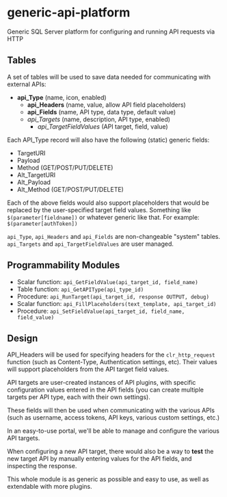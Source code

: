 # generic-api-platform
Generic SQL Server platform for configuring and running API requests via HTTP

## Tables
A set of tables will be used to save data needed for communicating with external APIs:

* **api_Type** (name, icon, enabled)
    * **api_Headers** (name, value, allow API field placeholders)
    * **api_Fields** (name, API type, data type, default value)
    * *api_Targets* (name, description, API type, enabled)
        * *api_TargetFieldValues* (API target, field, value)

Each API_Type record will also have the following (static) generic fields:

* TargetURI
* Payload
* Method (GET/POST/PUT/DELETE)
* Alt_TargetURI
* Alt_Payload
* Alt_Method (GET/POST/PUT/DELETE)

Each of the above fields would also support placeholders that would be replaced by the user-specified target field values.
Something like `$(parameter[fieldname])` or whatever generic like that.
For example: `$(parameter[authToken])`

`api_Type`, `api_Headers` and `api_Fields` are non-changeable "system" tables.
`api_Targets` and `api_TargetFieldValues` are user managed.

## Programmability Modules

* Scalar function: `api_GetFieldValue(api_target_id, field_name)`
* Table function: `api_GetAPIType(api_type_id)`
* Procedure: `api_RunTarget(api_target_id, response OUTPUT, debug)`
* Scalar function: `api_FillPlaceholders(text_template, api_target_id)`
* Procedure: `api_SetFieldValue(api_target_id, field_name, field_value)`

## Design

API_Headers will be used for specifying headers for the `clr_http_request` function (such as Content-Type, Authentication settings, etc). Their values will support placeholders from the API target field values.

API targets are user-created instances of API plugins, with specific configuration values entered in the API fields (you can create multiple targets per API type, each with their own settings).

These fields will then be used when communicating with the various APIs (such as username, access tokens, API keys, various custom settings, etc.)

In an easy-to-use portal, we'll be able to manage and configure the various API targets.

When configuring a new API target, there would also be a way to **test** the new target API by manually entering values for the API fields, and inspecting the response.

This whole module is as generic as possible and easy to use, as well as extendable with more plugins.
